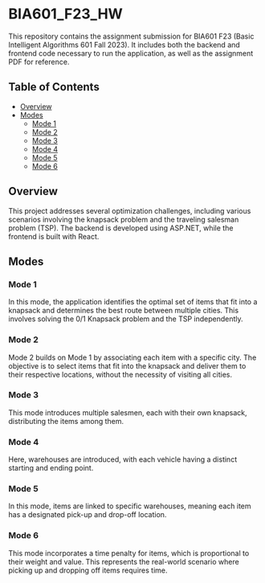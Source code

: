 # BIA601_F23_HW
This repository contains the assignment submission for BIA601 F23 (Basic Intelligent Algorithms 601 Fall 2023). It includes both the backend and frontend code necessary to run the application, as well as the assignment PDF for reference.

## Table of Contents
- [Overview](#overview)
- [Modes](#modes)
  - [Mode 1](#mode-1)
  - [Mode 2](#mode-2)
  - [Mode 3](#mode-3)
  - [Mode 4](#mode-4)
  - [Mode 5](#mode-5)
  - [Mode 6](#mode-6)

## Overview

This project addresses several optimization challenges, including various scenarios involving the knapsack problem and the traveling salesman problem (TSP). The backend is developed using ASP.NET, while the frontend is built with React.

## Modes

### Mode 1

In this mode, the application identifies the optimal set of items that fit into a knapsack and determines the best route between multiple cities. This involves solving the 0/1 Knapsack problem and the TSP independently.

### Mode 2

Mode 2 builds on Mode 1 by associating each item with a specific city. The objective is to select items that fit into the knapsack and deliver them to their respective locations, without the necessity of visiting all cities.

### Mode 3

This mode introduces multiple salesmen, each with their own knapsack, distributing the items among them.

### Mode 4

Here, warehouses are introduced, with each vehicle having a distinct starting and ending point.

### Mode 5

In this mode, items are linked to specific warehouses, meaning each item has a designated pick-up and drop-off location.

### Mode 6

This mode incorporates a time penalty for items, which is proportional to their weight and value. This represents the real-world scenario where picking up and dropping off items requires time.
